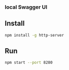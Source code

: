 ### local Swagger UI

## Install 

```sh
npm install -g http-server
```

## Run 

```sh 
npm start --port 8280
```

